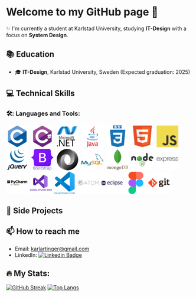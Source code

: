 # Welcome to my GitHub page 👋

✨ I'm currently a student at Karlstad University, studying **IT-Design** with a focus on **System Design**.

## 📚 Education

- 🎓 **IT-Design**, Karlstad University, Sweden (Expected graduation: 2025)

## 💻 Technical Skills
### 🛠️: Languages and Tools:

<div>
  <img src="https://github.com/devicons/devicon/blob/master/icons/c/c-original.svg" title="C" alt="C" width="60" height="60"/>&nbsp;
  <img src="https://github.com/devicons/devicon/blob/master/icons/csharp/csharp-original.svg" title="CSharp" alt="CSharp" width="60" height="60"/>&nbsp;
  <img src="https://github.com/devicons/devicon/blob/master/icons/dot-net/dot-net-original-wordmark.svg" title="Dot-Net" alt="Dot-Net" width="60" height="60"/>&nbsp;
  <img src="https://github.com/devicons/devicon/blob/master/icons/java/java-original-wordmark.svg" title="Java" alt="Java" width="60" height="60"/>&nbsp;
  <img src="https://github.com/devicons/devicon/blob/master/icons/css3/css3-plain-wordmark.svg"  title="CSS3" alt="CSS" width="60" height="60"/>&nbsp;
  <img src="https://github.com/devicons/devicon/blob/master/icons/html5/html5-original.svg" title="HTML5" alt="HTML" width="60" height="60"/>&nbsp;
  <img src="https://github.com/devicons/devicon/blob/master/icons/javascript/javascript-original.svg" title="JavaScript" alt="JavaScript" width="60" height="60"/>&nbsp;
  <img src="https://github.com/devicons/devicon/blob/master/icons/jquery/jquery-original-wordmark.svg" title="JQuery" alt="JQuery" width="60" height="60"/>&nbsp;
  <img src="https://github.com/devicons/devicon/blob/master/icons/bootstrap/bootstrap-original-wordmark.svg" title="BootStrap" alt="BootStrap" width="60" height="60"/>&nbsp;
  <img src="https://github.com/devicons/devicon/blob/master/icons/json/json-original.svg" title="JSON" alt="JSON" width="60" height="60"/>&nbsp;
  <img src="https://github.com/devicons/devicon/blob/master/icons/mysql/mysql-original-wordmark.svg" title="MySQL"  alt="MySQL" width="60" height="60"/>&nbsp;
  <img src="https://github.com/devicons/devicon/blob/master/icons/mongodb/mongodb-original-wordmark.svg" title="MongoDB"  alt="MongoDB" width="60" height="60"/>&nbsp;
  <img src="https://github.com/devicons/devicon/blob/master/icons/nodejs/nodejs-original-wordmark.svg" title="NodeJS" alt="NodeJS" width="60" height="60"/>&nbsp;
  <img src="https://github.com/devicons/devicon/blob/master/icons/express/express-original-wordmark.svg" title="Express" alt="Express" width="60" height="60"/>
  <img src="https://github.com/devicons/devicon/blob/master/icons/pycharm/pycharm-original-wordmark.svg" title="PyCharm" alt="PyCharm" width="60" height="60"/>
  <img src="https://github.com/devicons/devicon/blob/master/icons/visualstudio/visualstudio-original-wordmark.svg" title="VS" alt="VS" width="60" height="60"/>
  <img src="https://github.com/devicons/devicon/blob/master/icons/vscode/vscode-original-wordmark.svg" title="VSC" alt="VSC" width="60" height="60"/>
  <img src="https://github.com/devicons/devicon/blob/master/icons/atom/atom-original-wordmark.svg" title="Atom" alt="Atom" width="60" height="60"/>
  <img src="https://github.com/devicons/devicon/blob/master/icons/eclipse/eclipse-original-wordmark.svg" title="Eclipse" alt="Eclipse" width="60" height="60"/>
  <img src="https://github.com/devicons/devicon/blob/master/icons/figma/figma-original.svg" title="Figma" alt="Figma" width="60" height="60"/>
  <img src="https://github.com/devicons/devicon/blob/master/icons/git/git-original-wordmark.svg" title="Git" alt="Git" width="60" height="60"/>
  
  
</div>

## 📄 Side Projects

<!-- - **Project 1**: Short description of the project. What was your role? What technologies did you use? -->

## 📫 How to reach me

- Email: karlartinger@gmail.com
- LinkedIn: [![Linkedin Badge](https://img.shields.io/badge/-KarlArtinger-blue?style=flat&logo=Linkedin&logoColor=white)](https://www.linkedin.com/in/karl-artinger-a7117491/)

## 🔥 My Stats:
<a justify-content="center" href="https://git.io/streak-stats"><img src="https://github-readme-streak-stats.herokuapp.com?user=Karlarti100&theme=dark&hide_border=true&border_radius=5&date_format=j%20M%5B%20Y%5D" alt="GitHub Streak" /></a>
[![Top Langs](https://github-readme-stats.vercel.app/api/top-langs/?username=Karlarti100)](https://github.com/anuraghazra/github-readme-stats)

<!--
**Karlarti100/Karlarti100** is a ✨ _special_ ✨ repository because its `README.md` (this file) appears on your GitHub profile.

Here are some ideas to get you started:

- 🔭 I’m currently working on ...
- 🌱 I’m currently learning ...
- 👯 I’m looking to collaborate on ...
- 🤔 I’m looking for help with ...
- 💬 Ask me about ...
- 📫 How to reach me: ...
- 😄 Pronouns: ...
- ⚡ Fun fact: ...
-->
